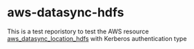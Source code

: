 # aws-datasync-hdfs
This is a test reporistory to test the AWS resource [aws_datasync_location_hdfs](https://registry.terraform.io/providers/hashicorp/aws/latest/docs/resources/datasync_location_hdfs#authentication_type) with Kerberos authentication type
